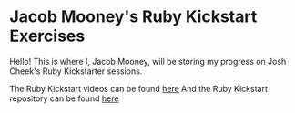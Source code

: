 Jacob Mooney's Ruby Kickstart Exercises
=============================
Hello! This is where I, Jacob Mooney, will be storing my progress on Josh Cheek's Ruby Kickstarter sessions.

The Ruby Kickstart videos can be found [here](http://ruby-kickstart.com/) 
And the Ruby Kickstart repository can be found [here](https://github.com/JoshCheek/ruby-kickstart)

